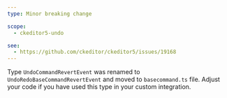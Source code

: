 ```yaml
---
type: Minor breaking change

scope:
  - ckeditor5-undo

see:
  - https://github.com/ckeditor/ckeditor5/issues/19168
---
```


Type `UndoCommandRevertEvent` was renamed to `UndoRedoBaseCommandRevertEvent` and moved to `basecommand.ts` file. Adjust your code if you have used this type in your custom integration.
